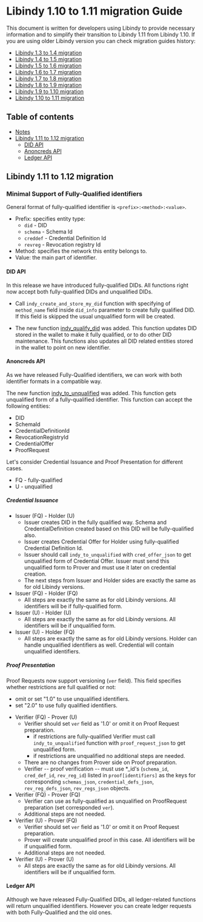 <!-- markdownlint-disable MD033 -->

# Libindy 1.10 to 1.11 migration Guide

This document is written for developers using Libindy to provide necessary information and
to simplify their transition to Libindy 1.11 from Libindy 1.10. If you are using older Libindy
version you can check migration guides history:

* [Libindy 1.3 to 1.4 migration](https://github.com/hyperledger/indy-sdk/blob/v1.4.0/doc/migration-guide.md)
* [Libindy 1.4 to 1.5 migration](https://github.com/hyperledger/indy-sdk/blob/v1.5.0/doc/migration-guide-1.4.0-1.5.0.md)
* [Libindy 1.5 to 1.6 migration](https://github.com/hyperledger/indy-sdk/blob/v1.6.0/doc/migration-guide-1.5.0-1.6.0.md)
* [Libindy 1.6 to 1.7 migration](https://github.com/hyperledger/indy-sdk/blob/v1.7.0/doc/migration-guide-1.6.0-1.7.0.md)
* [Libindy 1.7 to 1.8 migration](https://github.com/hyperledger/indy-sdk/blob/v1.8.0/doc/migration-guide-1.7.0-1.8.0.md)
* [Libindy 1.8 to 1.9 migration](https://github.com/hyperledger/indy-sdk/blob/v1.9.0/docs/migration-guides/migration-guide-1.8.0-1.9.0.md)
* [Libindy 1.9 to 1.10 migration](https://github.com/hyperledger/indy-sdk/blob/v1.10.0/docs/migration-guides/migration-guide-1.9.0-1.10.0.md)
* [Libindy 1.10 to 1.11 migration](https://github.com/hyperledger/indy-sdk/blob/v1.11.0/docs/migration-guides/migration-guide-1.10.0-1.11.0.md)

## Table of contents

* [Notes](#notes)
* [Libindy 1.11 to 1.12 migration](#libindy-111-to-112-migration)
    * [DID API](#did-api)
    * [Anoncreds API](#anoncreds-api)
    * [Ledger API](#ledger-api)
    
## Libindy 1.11 to 1.12 migration

### Minimal Support of Fully-Qualified identifiers

General format of fully-qualified identifier is `<prefix>:<method>:<value>`.
* Prefix: specifies entity type:
    * `did` - DID
    * `schema` - Schema Id
    * `creddef` - Credential Definition Id
    * `revreg` - Revocation registry Id
* Method: specifies the network this entity belongs to.
* Value: the main part of identifier.

#### DID API

In this release we have introduced fully-qualified DIDs. All functions right now accept both fully-qualified DIDs and unqualified DIDs.

* Call `indy_create_and_store_my_did` function with specifying of `method_name` field inside `did_info` parameter to create fully qualified DID. 
If this field is skipped the usual unqualified form will be created.

* The new function [indy_qualify_did](https://github.com/hyperledger/indy-sdk/blob/v1.12.0/libindy/src/api/did.rs#L729) was added. This function updates DID stored in the wallet to make it fully qualified, or to do other DID maintenance.
This functions also updates all DID related entities stored in the wallet to point on new identifier.

#### Anoncreds API

As we have released Fully-Qualified identifiers, we can work with both identifier formats in a compatible way. 

The new function [indy_to_unqualified](https://github.com/hyperledger/indy-sdk/blob/v1.12.0/libindy/src/api/did.rs#L729) was added. 
This function gets unqualified form of a fully-qualified identifier. 
This function can accept the following entities: 
* DID
* SchemaId 
* CredentialDefinitionId 
* RevocationRegistryId 
* CredentialOffer 
* ProofRequest

Let's consider Credential Issuance and Proof Presentation for different cases.

* FQ - fully-qualified
* U - unqualified

##### Credential Issuance
* Issuer (FQ) - Holder (U) 
    * Issuer creates DID in the fully qualified way. Schema and CredentialDefinition created based on this DID will be fully-qualified also.
    * Issuer creates Credential Offer for Holder using fully-qualified Credential Definition Id. 
    * Issuer should call `indy_to_unqualified` with `cred_offer_json` to get unqualified form of Credential Offer. 
      Issuer must send this unqualified form to Prover and must use it later on credential creation.
    * The next steps from Issuer and Holder sides are exactly the same as for old Libindy versions.
* Issuer (FQ) - Holder (FQ)
    * All steps are exactly the same as for old Libindy versions.
      All identifiers will be if fully-qualified form.
* Issuer (U) - Holder (U)
    * All steps are exactly the same as for old Libindy versions.
      All identifiers will be if unqualified form.
* Issuer (U) - Holder (FQ) 
    * All steps are exactly the same as for old Libindy versions. 
     Holder can handle unqualified identifiers as well.
     Credential will contain unqualified identifiers.

##### Proof Presentation

Proof Requests now support versioning (`ver` field). 
This field specifies whether restrictions are full qualified or not:
- omit or set "1.0" to use unqualified identifiers. 
- set "2.0" to use fully qualified identifiers. 

* Verifier (FQ) - Prover (U) 
    * Verifier should set `ver` field as '1.0' or omit it on Proof Request preparation.
        * if restrictions are fully-qualified Verifier must call `indy_to_unqualified` function with `proof_request_json` to get unqualified form. 
        * if restrictions are unqualified no additional steps are needed.
    * There are no changes from Prover side on Proof preparation.
    * Verifier -- proof verification -- must use *_id's (`schema_id`, `cred_def_id`, `rev_reg_id`) listed in `proof[identifiers]` as the keys for corresponding `schemas_json`, `credential_defs_json`, `rev_reg_defs_json`, `rev_regs_json` objects.
* Verifier (FQ) - Prover (FQ) 
    * Verifier can use as fully-qualified as unqualified on ProofRequest preparation (set corresponded `ver`). 
    * Additional steps are not needed.
* Verifier (U) - Prover (FQ) 
    * Verifier should set `ver` field as '1.0' or omit it on Proof Request preparation.
    * Prover will create unqualified proof in this case.  All identifiers will be if unqualified form.
    * Additional steps are not needed.
* Verifier (U) - Prover (U) 
    * All steps are exactly the same as for old Libindy versions. 
      All identifiers will be if unqualified form.

#### Ledger API

Although we have released Fully-Qualified DIDs, all ledger-related functions will return unqualified identifiers. 
However you can create ledger requests with both Fully-Qualified and the old ones.  